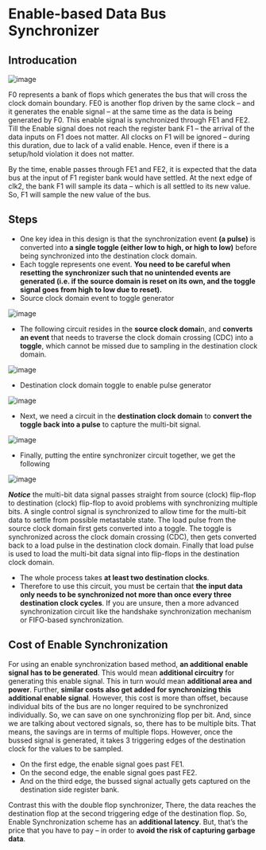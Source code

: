 # Enable-based Data Bus Synchronizer 

## Introducation 
![image](https://github.com/MahmouodMagdi/Clock-Domain-Crossing-Synchronizers/assets/72949261/692469f5-cf92-44e6-967a-0bd639765afa)

F0 represents a bank of flops which generates the bus that will cross the clock domain boundary. FE0 is another flop driven by the same clock – and it generates the enable signal – at the same time as the data is being generated by F0. This enable signal is synchronized through FE1 and FE2. Till the Enable signal does not reach the register bank F1 – the arrival of the data inputs on F1 does not matter. All clocks on F1 will be ignored – during this duration, due to lack of a valid enable. Hence, even if there is a setup/hold violation it does not matter.

By the time, enable passes through FE1 and FE2, it is expected that the data bus at the input of F1 register bank would have settled. At the next edge of clk2, the bank F1 will sample its data – which is all settled to its new value. So, F1 will sample the new value of the bus.


## Steps 
- One key idea in this design is that the synchronization event **(a pulse)** is converted into **a single toggle (either low to high, or high to low)** before being synchronized into the destination clock domain.
- Each toggle represents one event. **You need to be careful when resetting the synchronizer such that no unintended events are generated (i.e. if the source domain is reset on its own, and the toggle signal goes from high to low due to reset).**
- Source clock domain event to toggle generator
  
![image](https://github.com/MahmouodMagdi/Clock-Domain-Crossing-Synchronizers/assets/72949261/a94dcb34-85c8-43d9-b1dc-31e1222e440f)

- The following circuit resides in the **source clock domai**n, and **converts an event** that needs to traverse the clock domain crossing (CDC) into a **toggle**, which cannot be missed due to sampling in the destination clock domain.
  
![image](https://github.com/MahmouodMagdi/Clock-Domain-Crossing-Synchronizers/assets/72949261/fe5b5279-e797-4da5-943e-2961347eaea5)

- Destination clock domain toggle to enable pulse generator

![image](https://github.com/MahmouodMagdi/Clock-Domain-Crossing-Synchronizers/assets/72949261/7d1edd2e-9be5-4c14-87ad-a09666ca7d71)

- Next, we need a circuit in the **destination clock domain** to **convert the toggle back into a pulse** to capture the multi-bit signal.

![image](https://github.com/MahmouodMagdi/Clock-Domain-Crossing-Synchronizers/assets/72949261/51dd8a59-3fb9-4175-a2a9-61a197cc7fd4)

- Finally, putting the entire synchronizer circuit together, we get the following
  
![image](https://github.com/MahmouodMagdi/Clock-Domain-Crossing-Synchronizers/assets/72949261/b793b804-ef50-43c9-9389-71743ae7ac4d)



***Notice*** the multi-bit data signal passes straight from source (clock) flip-flop to destination (clock) flip-flop to avoid problems with synchronizing multiple bits. A single control signal is synchronized to allow time for the multi-bit data to settle from possible metastable state. The load pulse from the source clock domain first gets converted into a toggle. The toggle is synchronized across the clock domain crossing (CDC), then gets converted back to a load pulse in the destination clock domain. Finally that load pulse is used to load the multi-bit data signal into flip-flops in the destination clock domain.

- The whole process takes **at least two destination clocks**.
- Therefore to use this circuit, you must be certain that **the input data only needs to be synchronized not more than once every three destination clock cycles**. If you are unsure, then a more advanced synchronization circuit like the handshake synchronization mechanism or FIFO-based synchronization.

## Cost of Enable Synchronization
For using an enable synchronization based method, **an additional enable signal has to be generated**. This would mean **additional circuitry** for generating this enable signal. This in turn would mean **additional area and power**. Further, **similar costs also get added for synchronizing this additional enable signal**. However, this cost is more than offset, because individual bits of the bus are no longer required to be synchronized individually. 
So, we can save on one synchronizing flop per bit. And, since we are talking about vectored signals, so, there has to be multiple bits. That means, the savings are in terms of multiple flops. However, once the bussed signal is generated, it takes 3 triggering edges of the destination clock for the values to be sampled.

- On the first edge, the enable signal goes past FE1.
- On the second edge, the enable signal goes past FE2.
- And on the third edge, the bussed signal actually gets captured on the destination side register bank.

Contrast this with the double flop synchronizer, There, the data reaches the destination flop at the second triggering edge of the destination flop. So, Enable Synchronization scheme has an **additional latency**.
But, that’s the price that you have to pay – in order to **avoid the risk of capturing garbage data**.
